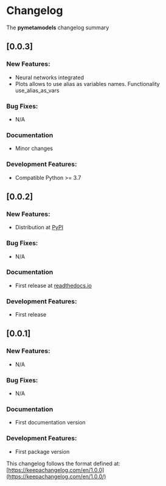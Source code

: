 # Changelog

The **pymetamodels** changelog summary

## [0.0.3]

### New Features:

- Neural networks integrated
- Plots allows to use alias as variables names. Functionality use_alias_as_vars

### Bug Fixes:

- N/A

### Documentation

- Minor changes

### Development Features:

- Compatible Python >= 3.7

## [0.0.2]

### New Features:

- Distribution at [PyPI](https://pypi.org/project/pymetamodels)

### Bug Fixes:

- N/A

### Documentation

- First release at [readthedocs.io](https://pymetamodels.readthedocs.io/en/latest/)

### Development Features:

- First release

## [0.0.1]

### New Features:

- N/A

### Bug Fixes:

- N/A

### Documentation

- First documentation version

### Development Features:

- First package version

This changelog follows the format defined at: [https://keepachangelog.com/en/1.0.0](https://keepachangelog.com/en/1.0.0/)
